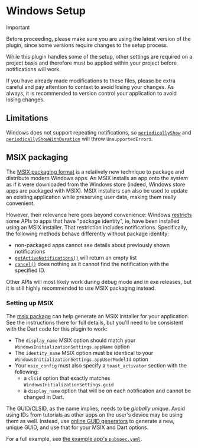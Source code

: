 # Windows Setup

> [!Important]
> Before proceeding, please make sure you are using the latest version of the plugin, since some versions require changes to the setup process.

While this plugin handles some of the setup, other settings are required on a project basis and therefore must be applied within your project before notifications will work.

If you have already made modifications to these files, please be extra careful and pay attention to context to avoid losing your changes. As always, it is recommended to version control your application to avoid losing changes.

## Limitations

Windows does not support repeating notifications, so [`periodicallyShow`](https://pub.dev/documentation/flutter_local_notifications/latest/flutter_local_notifications/FlutterLocalNotificationsPlugin/periodicallyShow.html) and [`periodicallyShowWithDuration`](https://pub.dev/documentation/flutter_local_notifications/latest/flutter_local_notifications/FlutterLocalNotificationsPlugin/periodicallyShowWithDuration.html) will throw `UnsupportedError`s.

## MSIX packaging

The [MSIX packaging format](https://learn.microsoft.com/en-us/windows/msix/overview) is a relatively new technique to package and distribute modern Windows apps. An MSIX installs an app onto the system as if it were downloaded from the Windows store (indeed, Windows store apps are packaged with MSIX). MSIX installers can also be used to update an existing application while preserving user data, making them really convenient.

However, their relevance here goes beyond convenience: Windows [restricts](https://learn.microsoft.com/en-us/windows/apps/desktop/modernize/modernize-packaged-apps) some APIs to apps that have "package identity", ie, have been installed using an MSIX installer. That restriction includes notifications. Specifically, the following methods behave differently without package identity:

- non-packaged apps cannot see details about previously shown notifications
- [`getActiveNotifications()`](https://pub.dev/documentation/flutter_local_notifications/latest/flutter_local_notifications/FlutterLocalNotificationsPlugin/getActiveNotifications.html) will return an empty list
- [`cancel()`](https://pub.dev/documentation/flutter_local_notifications/latest/flutter_local_notifications/FlutterLocalNotificationsPlugin/cancel.html) does nothing as it cannot find the notification with the specified ID.

Other APIs will most likely work during debug mode and in exe releases, but it is still highly recommended to use MSIX packaging instead.

### Setting up MSIX

The [msix package](https://pub.dev/packages/msix) can help generate an MSIX installer for your application. See the instructions there for full details, but you'll need to be consistent with the Dart code for this plugin to work:

- The `display_name` MSIX option should match your `WindowsInitializationSettings.appName` option
- The `identity_name` MSIX option must be identical to your `WindowsInitializationSettings.appUserModelId` option
- Your `msix_config` must also specify a `toast_activator` section with the following:
  - a `clsid` option that exactly matches `WindowsInitializationSettings.guid`
  - a `display_name` option that will be on each notification and cannot be changed in Dart.

The GUID/CLSID, as the name implies, needs to be _globally unique_. Avoid using IDs from tutorials as other apps on the user's device may be using them as well. Instead, use [online GUID generators](https://guidgenerator.com) to generate a new, unique GUID, and use that for your MSIX and Dart options. 

For a full example, see [the example app's `pubspec.yaml`](https://github.com/MaikuB/flutter_local_notifications/blob/master/flutter_local_notifications/example/pubspec.yaml).
